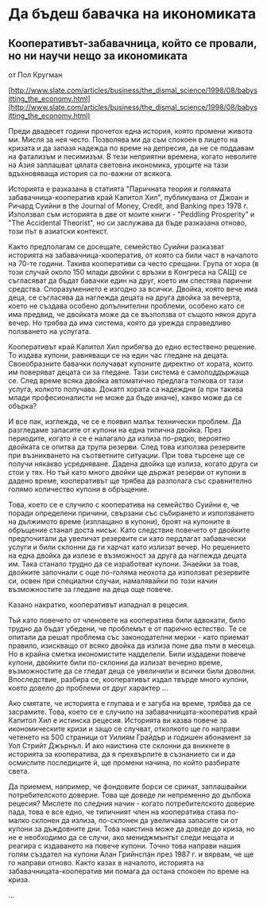 ﻿# Да бъдеш бавачка на икономиката

## Кооперативът-забавачница, който се провали, но ни научи нещо за икономиката

от Пол Кругман

[http://www.slate.com/articles/business/the_dismal_science/1998/08/babysitting_the_economy.html](http://www.slate.com/articles/business/the_dismal_science/1998/08/babysitting_the_economy.html)

Преди двадесет години прочетох една история, която промени живота ми. Мисля за нея често. Позволява ми да съм спокоен в лицето на кризата и да запазя надежда по време на депресия, да не се поддавам на фатализъм и песимизъм. В тези неприятни времена, когато неволите на Азия заплашват цялата световна икономика, уроците на тази вдъхновяваща история са по-важни от всякога.

Историята е разказана в статията "Паричната теория и голямата забавачница-кооператив край Капитол Хил", публикувана от Джоан и Ричард Суийни в the Journal of Money, Credit, and Banking през 1978 г. Използвал съм историята в две от моите книги - "Peddling Prosperity" и "The Accidental Theorist", но си заслужава да бъде разказана отново, този път в азиатски контекст.

Както предполагам се досещате, семейство Суийни разказват историята на забавачница-кооператив, от която са били част в началото на 70-те години. Такива кооперативи са често срещани. Група от хора (в този случай около 150 млади двойки с връзки в Конгреса на САЩ) се съгласяват да бъдат бавачки един на друг, което им спестява парични средства. Споразумението е изгодно за всички. Двойка, която вече има деца, се съгласява да наглежда децата на друга двойка за вечерта, което не създава особено допълнителни проблеми, особено като се има предвид, че двойката може да се възползва от същото някоя друга вечер. Но трябва да има система, която да урежда справедливо ползването на услугата.

Кооперативът край Капитол Хил прибягва до едно естествено решение. То издава купони, равняващи се на един час гледане на децата. Своеобразните бавачки получават купоните директно от хората, които им поверяват децата си за гледане. Тази система е самоподдържаща се. След време всяка двойка автоматично предлага толкова от тази услуга, колкото получава. Докатп хората са надеждни (а при такива млади професионалисти не може да бъде иначе), какво може да се обърка?

И все пак, изглежда, че се е появил малък технически проблем. Да разгледаме запасите от купони на една типична двойка. През периодите, когато ѝ се е налагало да излиза по-рядко, вероятно двойката се опитва да трупа резерви. След това използва резервите при възникването на съответните ситуации. При това търсене ще се получи някакво усредняване. Дадена двойка ще излиза, когато друга си стои у тях. Но тъй като много двойки ще държат резерви от купони в дадено време, кооперативът ще трябва да разполага със сравнително голямо количество купони в обръщение.

Това, което се е случило с кооператива на семейство Суийни е, че поради определени причини, свързани със събирането и използването на дължимото време (изплащано в купони), броят на купоните в обръщение станал доста нисък. Като следствие повечето от двойките предпочитали да увеличат резервите си като пердлагат забавачески услуги и били склонни да ги харчат като излизат вечер. Но решението на една двойка да излезе е възможност за друга да наглежда децата им. Така станало трудно да се изработват купони. Знаейки за тоав, двойките започнали с още по-голяма неохота да използват резервите си, освен при специални случаи, намалявайки по този начин възможностите за гледане на деца още повече.

Казано накратко, кооперативът изпаднал в рецесия.

Тъй като повечето от членовете на кооператива били адвокати, било трудно да бъдат убедени, че проблемът е от парично естество. Те се опитали да решат проблема със законодателни мерки - като приемат правило, изискващо от всяко двойка да излиза поне два пъти в месеца. Но в крайна сметка икономистите надделели. Били издадени повече купони, двойките били по-склонни да излизат вечерно време, възможностите да се гледат деца се увеличили и всички били доволни. Впоследствие, разбира се, кооперативът издал твърде много купони, което довело до проблеми от друг характер ...

Ако смятате, че историята е глупава и е загуба на време, трябва да се засрамите. Това, което се е случило на забавачницата-кооператив край Капитол Хил е истинска рецесия. Историята ви казва повече за икономическите кризи и защо се случват, отколкото ще го направи четенето на 500 страници от Уилиям Грайдър и годишен абонамент за Уол Стрийт Джърнъл. И ако наистина сте склонни да вникнете в историята за кооператива, да я прехвърлите в съзнанието си и да осмислите последиците ѝ, ще промени начина, по който разбирате света.

Да приемем, например, че фондовите борси се сринат, заплашвайки потребителското доверие. Това ще доведе ли непременно до дълбока рецесия? Мислете по следния начин - когато потребителското доверие пада, това е все едно, че типичният член на кооператива става по-малко склонен да излиза, по-склонен да увеличава запасите си от купони за дъждовните дни. Това наистина може да доведе до криза, но не е необходимо да се случи, ако мениджмънтът следи нещата и реагира с издаването на повече купони. Точно това направи нашия голям създател на купони Алан Грийнспан през 1987 г. и вярвам, че ще го направи отново. Както казах в началото, историята на забавачницата-кооператив ми помага да остана спокоен по време на криза.

...